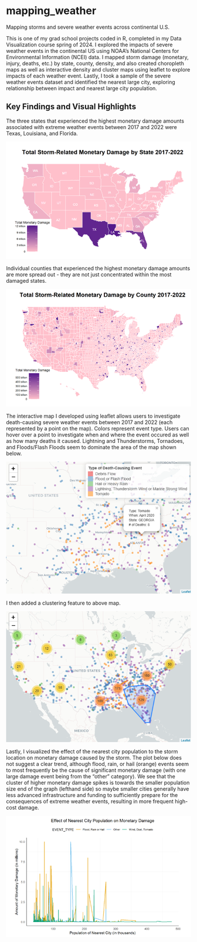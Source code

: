 # mapping_weather
Mapping storms and severe weather events across continental U.S.

This is one of my grad school projects coded in R, completed in my Data Visualization course spring of 2024. I explored the impacts of severe weather events in the continental US using NOAA’s National Centers for Environmental Information (NCEI) data.
I mapped storm damage (monetary, injury, deaths, etc.) by state, county, density, and also created choropleth maps as well as interactive density and cluster maps using leaflet to explore impacts of each weather event. Lastly, I took a sample of the severe weather events dataset and identified the nearest large city, exploring relationship between impact and nearest large city population.

## Key Findings and Visual Highlights

The three states that experienced the highest monetary damage amounts associated with extreme weather events between 2017 and 2022 were Texas, Louisiana, and Florida. 

![Alt text](photos/State_choropleth_monetary_damage.png)

Individual counties that experienced the highest monetary damage amounts are more spread out - they are not just concentrated within the most damaged states.

![Alt text](photos/County_choropleth_monetary_damage.png)

The interactive map I developed using leaflet allows users to investigate death-causing severe weather events between 2017 and 2022 (each represented by a point on the map). Colors represent event type. Users can hover over a point to investigate when and where the event occured as well as how many deaths it caused. Lightning and Thunderstorms, Tornadoes, and Floods/Flash Floods seem to dominate the area of the map shown below.

![Alt text](photos/Leaflet_density_plot_death_causing.png)

I then added a clustering feature to above map.

![Alt text](photos/Clustering_Leaflet.png)

Lastly, I visualized the effect of the nearest city population to the storm location on monetary damage caused by the storm. The plot below does not suggest a clear trend, although flood, rain, or hail (orange) events seem to most frequently be the cause of significant monetary damage (with one large damage event being from the “other” category). We see that the cluster of higher monetary damage spikes is towards the smaller population size end of the graph (lefthand side) so maybe smaller cities generally have less advanced infrastructure and funding to sufficiently prepare for the consequences of extreme weather events, resulting in more frequent high-cost damage.

![Alt text](photos/City_Population_and_Monetary_Damage.png)

